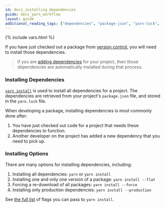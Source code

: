 ```yaml
---
id: docs_installing_dependencies
guide: docs_yarn_workflow
layout: guide
additional_reading_tags: ["dependencies", "package-json", "yarn-lock", "cli-install"]
---
```


{% include vars.html %}

If you have just checked out a package from [version control]({{url_base}}/docs/version-control), you will need to install those dependencies.

> If you are [adding dependencies]({{url_base}}/docs/managing-dependencies#toc-adding-a-dependency) for your project, then those dependencies are automatically installed during that process.

### Installing Dependencies <a class="toc" id="toc-installing-dependencies" href="#toc-installing-dependencies"></a>

[`yarn install`]({{url_base}}/docs/cli/install) is used to install all dependencies for a project. The dependencies are retrieved from your project's `package.json` file, and stored in the `yarn.lock` file.

When developing a package, installing dependencies is most commonly done after:

1.  You have just checked out code for a project that needs these dependencies to function.
1.  Another developer on the project has added a new dependency that you need to pick up.

### Installing Options <a class="toc" id="toc-installing-options" href="#toc-installing-options"></a>

There are many options for installing dependencies, including:

1.  Installing all dependencies: `yarn` or `yarn install`
1.  Installing one and only one version of a package: `yarn install --flat`
1.  Forcing a re-download of all packages: `yarn install --force`
1.  Installing only production dependencies: `yarn install --production`

See [the full list]({{url_base}}/docs/cli/install) of flags you can pass to `yarn install`.
